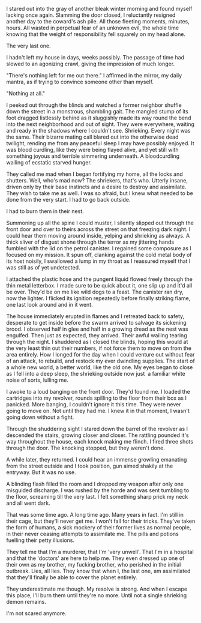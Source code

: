 I stared out into the gray of another bleak winter morning and found myself lacking once again. Slamming the door closed, I reluctantly resigned another day to the coward's ash pile. All those fleeting moments, minutes, hours. All wasted in perpetual fear of an unknown evil, the whole time knowing that the weight of responsibility fell squarely on my head alone. 


The very last one.


I hadn't left my house in days, weeks possibly. The passage of time had slowed to an agonizing crawl, giving the impression of much longer. 


"There's nothing left for me out there." I affirmed in the mirror, my daily mantra, as if trying to convince someone other than myself. 


"Nothing at all."


I peeked out through the blinds and watched a former neighbor shuffle down the street in a monstrous, shambling gait. The mangled stump of its foot dragged listlessly behind as it sluggishly made its way round the bend into the next neighborhood and out of sight. They were everywhere, waiting and ready in the shadows where I couldn't see. Shrieking. Every night was the same. Their bizarre mating call blared out into the otherwise dead twilight, rending me from any peaceful sleep I may have possibly enjoyed. It was blood curdling, like they were being flayed alive, and yet still with something joyous and terrible simmering underneath. A bloodcurdling wailing of ecstatic starved hunger. 


They called me mad when I began fortifying my home, all the locks and shutters. Well, who's mad now? The shriekers, that's who. Utterly insane, driven only by their base instincts and a desire to destroy and assimilate. They wish to take me as well. I was so afraid, but I knew what needed to be done from the very start. I had to go back outside.


I had to burn them in their nest. 


Summoning up all the spine I could muster, I silently slipped out through the front door and over to theirs across the street on that freezing dark night. I could hear them moving around inside, yelping and shrieking as always. A thick sliver of disgust shone through the terror as my jittering hands fumbled with the lid on the petrol canister. I regained some composure as I focused on my mission. It spun off, clanking against the cold metal body of its host noisily, I swallowed a lump in my throat as I reassured myself that I was still as of yet undetected. 


I attached the plastic hose and the pungent liquid flowed freely through the thin metal letterbox. I made sure to be quick about it, one slip up and it'd all be over. They'd be on me like wild dogs to a feast. The canister ran dry, now the lighter. I flicked its ignition repeatedly before finally striking flame, one last look around and in it went. 


The house immediately erupted in flames and I retreated back to safety, desperate to get inside before the swarm arrived to salvage its sickening brood. I observed half in glee and half in a growing dread as the nest was engulfed. Then just as expected, they arrived. Their awful wailing tearing through the night. I shuddered as I closed the blinds, hoping this would at the very least thin out their numbers, if not force them to move on from the area entirely. How I longed for the day when I could venture out without fear of an attack, to rebuild, and restock my ever dwindling supplies. The start of a whole new world, a better world, like the old one. My eyes began to close as I fell into a deep sleep, the shrieking outside now just  a familiar white noise of sorts, lulling me.


I awoke to a loud banging on the front door. They'd found me. I loaded the cartridges into my revolver, rounds spilling to the floor from their box as I panicked. More banging, I couldn't ignore it this time. They were never going to move on. Not until they had me. I knew it in that moment, I wasn't going down without a fight.


Through the shuddering sight I stared down the barrel of the revolver as I descended the stairs, growing closer and closer. The rattling pounded it's way throughout the house, each knock making me flinch. I fired three shots through the door. The knocking stopped, but they weren't done. 


A while later, they returned. I could hear an immense growling emanating from the street outside and I took position, gun aimed shakily at the entryway. But it was no use. 


A blinding flash filled the room and I dropped my weapon after only one misguided discharge. I was rushed by the horde and was sent tumbling to the floor, screaming till the very last. I felt something sharp prick my neck and all went dark. 


That was some time ago. A long time ago. Many years in fact. I'm still in their cage, but they'll never get me. I won't fall for their tricks. They've taken the form of humans, a sick mockery of their former lives as normal people, in their never ceasing attempts to assimilate me. The pills and potions fuelling their petty illusions. 


They tell me that I'm a murderer, that I'm 'very unwell'. That I'm in a hospital and that the 'doctors' are here to help me. They even dressed up one of their own as my brother, my fucking brother, who perished in the initial outbreak. Lies, all lies. They know that when I, the last one, am assimilated that they'll finally be able to cover the planet entirely. 


They underestimate me though. My resolve is strong. And when I escape this place, I'll burn them until they're no more. Until not a single shrieking demon remains.


I'm not scared anymore. 